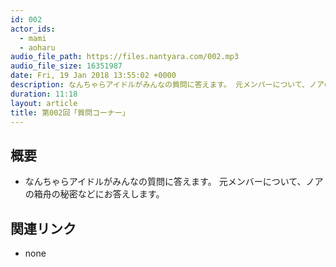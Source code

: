 ```yaml
---
id: 002
actor_ids:
  - mami
  - aoharu
audio_file_path: https://files.nantyara.com/002.mp3
audio_file_size: 16351987
date: Fri, 19 Jan 2018 13:55:02 +0000
description: なんちゃらアイドルがみんなの質問に答えます。 元メンバーについて、ノアの箱舟の秘密などにお答えします。
duration: 11:18
layout: article
title: 第002回「質問コーナー」
---
```

## 概要

* なんちゃらアイドルがみんなの質問に答えます。 元メンバーについて、ノアの箱舟の秘密などにお答えします。

## 関連リンク

* none
